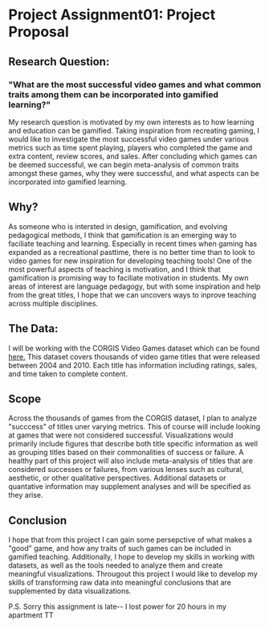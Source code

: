 # Project Assignment01: Project Proposal 

## Research Question:

### **"What are the most successful video games and what common traits among them can be incorporated into gamified learning?"** 

My research question is motivated by my own interests as to how learning and education can be gamified. Taking inspiration from recreating gaming, I would like to investigate the most successful video games under various metrics such as time spent playing, players who completed the game and extra content, review scores, and sales. After concluding which games can be deemed successful, we can begin meta-analysis of common traits amongst these games, why they were successful, and what aspects can be incorporated into gamified learning. 

## Why? 

As someone who is intersted in design, gamification, and evolving pedagogical methods, I think that gamification is an emerging way to faciliate teaching and learning. Especially in recent times when gaming has expanded as a recreational pasttime, there is no better time than to look to video games for new inspiration for developing teaching tools! One of the most powerful aspects of teaching is motivation, and I think that gamification is promising way to faciliate motivation in students. My own areas of interest are language pedagogy, but with some inspiration and help from the great titles, I hope that we can uncovers ways to inprove teaching across multiple disciplines. 


## The Data: 

I will be working with the CORGIS Video Games dataset which can be found [here.](https://corgis-edu.github.io/corgis/python/video_games/) This dataset covers thousands of video game titles that were released between 2004 and 2010. Each title has information including ratings, sales, and time taken to complete content. 

## Scope 

Across the thousands of games from the CORGIS dataset, I plan to analyze "succcess" of titles uner varying metrics. This of course will include looking at games that were not considered successful. Visualizations would primarily include figures that describe both title specific information as well as grouping titles based on their commonalities of success or failure. A healthy part of this project will also include meta-analysis of titles that are considered successes or failures, from various lenses such as cultural, aesthetic, or other qualitative perspectives. Additional datasets or quantative information may supplement analyses and will be specified as they arise. 

## Conclusion 

I hope that from this project I can gain some persepctive of what makes a "good" game, and how any traits of such games can be included in gamified teaching. Additionally, I hope to develop my skills in working with datasets, as well as the tools needed to analyze them and create meaningful visualizations. Througout this project I would like to develop my skills of transforming raw data into meaningful conclusions that are supplemented by data visualizations. 

P.S. 
Sorry this assignment is late-- I lost power for 20 hours in my apartment TT 
